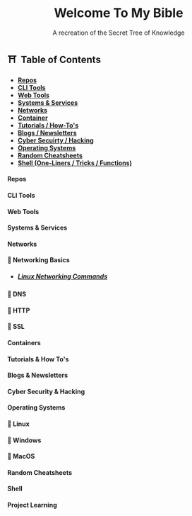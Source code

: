 <p align="center">
    <h1 align = "center">Welcome To My Bible</h1>  
</p>

<p align="center">A recreation of the Secret Tree of Knowledge</p>

## ⛩️ &nbsp;Table of Contents

- **[Repos]()**
- **[CLI Tools]()**
- **[Web Tools]()**
- **[Systems & Services]()**
- **[Networks]()**
- **[Container]()**
- **[Tutorials / How-To's]()**
- **[Blogs / Newsletters]()**
- **[Cyber Secuirty / Hacking]()**
- **[Operating Systems]()**
- **[Random Cheatsheets]()**
- **[Shell (One-Liners / Tricks / Functions)]()**

#### Repos

#### CLI Tools

#### Web Tools

#### Systems & Services

#### Networks

#### 🏯 Networking Basics

- ##### [Linux Networking Commands](https://github.com/ottojonas/ottos-bible/networks/linux-networking-commands.md)

#### 🏯 DNS

#### 🏯 HTTP

#### 🏯 SSL

#### Containers

#### Tutorials & How To's

#### Blogs & Newsletters

#### Cyber Security & Hacking

#### Operating Systems

#### 🏯 Linux

#### 🏯 Windows

#### 🏯 MacOS

#### Random Cheatsheets

#### Shell

#### Project Learning
